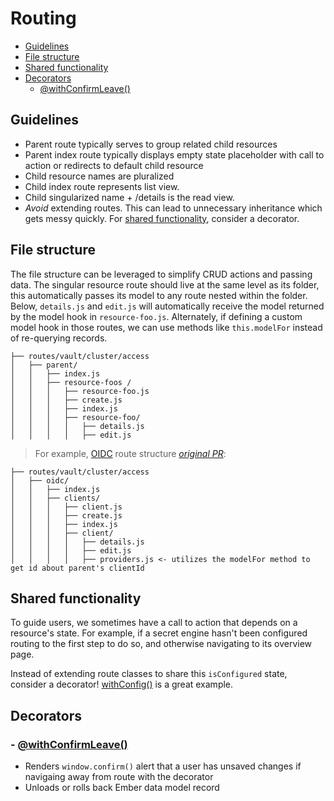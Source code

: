 # Routing

<!-- START doctoc generated TOC please keep comment here to allow auto update -->
<!-- DON'T EDIT THIS SECTION, INSTEAD RE-RUN doctoc TO UPDATE -->

- [Guidelines](#guidelines)
- [File structure](#file-structure)
- [Shared functionality](#shared-functionality)
- [Decorators](#decorators)
  - [@withConfirmLeave()](#withconfirmleave)

<!-- END doctoc generated TOC please keep comment here to allow auto update -->

## Guidelines

- Parent route typically serves to group related child resources
- Parent index route typically displays empty state placeholder with call to action or redirects to default child resource
- Child resource names are pluralized
- Child index route represents list view.
- Child singularized name + /details is the read view.
- _Avoid_ extending routes. This can lead to unnecessary inheritance which gets messy quickly. For [shared functionality](#shared-functionality), consider a decorator.

## File structure

The file structure can be leveraged to simplify CRUD actions and passing data. The singular resource route should live at the same level as its folder, this automatically passes its model to any route nested within the folder.
Below, `details.js` and `edit.js` will automatically receive the model returned by the model hook in `resource-foo.js`. Alternately, if defining a custom model hook in those routes, we can use methods like `this.modelFor` instead of re-querying records.

```
├── routes/vault/cluster/access
│   ├── parent/
│   │   ├── index.js
│   │   ├── resource-foos /
│   │   │   ├── resource-foo.js
│   │   │   ├── create.js
│   │   │   ├── index.js
│   │   │   ├── resource-foo/
│   │   │   │   ├── details.js
│   │   │   │   ├── edit.js
```

> For example, [OIDC](../app/routes/vault/cluster/access/oidc/) route structure [_original PR_](https://github.com/hashicorp/vault/pull/16028):

```
├── routes/vault/cluster/access
│   ├── oidc/
│   │   ├── index.js
│   │   ├── clients/
│   │   │   ├── client.js
│   │   │   ├── create.js
│   │   │   ├── index.js
│   │   │   ├── client/
│   │   │   │   ├── details.js
│   │   │   │   ├── edit.js
│   │   │   │   ├── providers.js <- utilizes the modelFor method to get id about parent's clientId
```

## Shared functionality

To guide users, we sometimes have a call to action that depends on a resource's state. For example, if a secret engine hasn't been configured routing to the first step to do so, and otherwise navigating to its overview page.

Instead of extending route classes to share this `isConfigured` state, consider a decorator! [withConfig()](../../ui/lib/kubernetes/addon/decorators/fetch-config.js) is a great example.

## Decorators

### - [@withConfirmLeave()](../lib/core/addon/decorators/confirm-leave.js)

- Renders `window.confirm()` alert that a user has unsaved changes if navigaing away from route with the decorator
- Unloads or rolls back Ember data model record

<!-- TODO add withConfig() if we refactor for more general use -->

<!-- ### [withConfig()](../../ui/lib/kubernetes/addon/decorators/fetch-config.js)

We sometimes have a call to action guiding users that depends on a resource's state. For example, if a secret engine hasn't been configured the UI renders an empty state linking to the first configuration step. Otherwise, it routes to the overview page of that engine.

Sample use:

```js
import { withConfig } from '../decorators/fetch-config';
@withConfig()
export default class SomeRouter extends Route {
  model() {
    // in case of any error other than 404 we want to display that to the user
    if (this.configError) {
      throw this.configError;
    }
    return {
      config: this.configModel, // configuration data to determine UI state
    };
  }
}
``` -->
